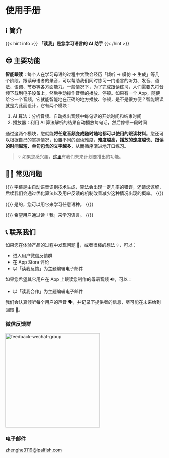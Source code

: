 # 使用手册

## ℹ️ 简介

{{< hint info >}}
**「读我」是您学习语言的 AI 助手**
{{< /hint >}}

## 😎 主要功能

**智能跟读**：每个人在学习母语的过程中大致会经历「倾听 -> 模仿 -> 生成」等几个阶段。跟读母语者的录音，可以帮助我们同时练习一门语言的听力、发音、语法、语调、节奏等各方面能力。一般情况下，为了完成跟读练习，人们需要先将音频下载到电子设备上，然后手动操作音频的播放、停顿。如果有一个 App，随便给它一个音频，它就能智能地在正确的地方播放、停顿，是不是很方便？智能跟读就是为此而设计，它有两个模块：

1. AI 算法：分析音频、自动找出音频中每句话的开始时间和结束时间
2. 播放器：利用 AI 算法解析的结果自动播放每句话，然后停顿一段时间

通过这两个模块，您就能**将任意音频变成随时随地都可以使用的跟读材料**。您还可以根据自己的掌握情况，设置不同的跟读难度，**难度越高，播放的速度越快、跟读的时间越短、单句包含的文字越多**，从而循序渐进地开口练习。

> 💡 如果您感兴趣，[这里](./roadmap)有我们未来计划要推出的功能。

## 🙋🏻 常见问题

{{<faq title="字幕不精准？" id="inaccurate-captions">}}
字幕是由自动语音识别技术生成，算法会出现一定几率的错误，还请您谅解，后续我们会通过优化算法以及用户反馈的机制改善减少这种情况出现的概率。
{{</faq>}}

{{<faq title="任何语言都支持吗？">}}
是的，您可以用它来学习任意语种。
{{</faq>}}

{{<faq title="为什么叫「读我」？">}}
希望用户通过读「我」来学习语言。
{{</faq>}}

## 📞 联系我们

如果您在体验产品的过程中发现问题 🐞，或者很棒的想法 💡，可以：

- 进入用户微信反馈群
- 在 App Store 评论
- 以「读我反馈」为主题编辑电子邮件

如果您希望其它用户在 App 上跟读您制作的母语音频 🔊，可以：

- 以「读我合作」为主题编辑电子邮件

我们会认真倾听每个用户的声音 🗣，并记录下提供者的信息，尽可能在未来给到回馈 🎁。

### 微信反馈群

<img src="https://readme.cdn.ipalfish.com/hz/readme/materials/b7/83/bee5359f500d915018d7ce8ec6e1" alt="feedback-wechat-group" width=300 />

### 电子邮件

zhenghe3119@ipalfish.com
